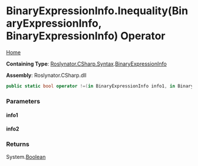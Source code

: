 <a name="_top"></a>

# BinaryExpressionInfo\.Inequality\(BinaryExpressionInfo, BinaryExpressionInfo\) Operator

[Home](../../../../../README.md#_top)

**Containing Type**: [Roslynator.CSharp.Syntax](../../README.md#_top)\.[BinaryExpressionInfo](../README.md#_top)

**Assembly**: Roslynator\.CSharp\.dll

```csharp
public static bool operator !=(in BinaryExpressionInfo info1, in BinaryExpressionInfo info2)
```

### Parameters

#### info1

#### info2

### Returns

System\.[Boolean](https://docs.microsoft.com/en-us/dotnet/api/system.boolean)

